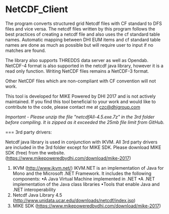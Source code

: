 # NetCDF_Client
The program converts structured grid Netcdf files with CF standard to DFS files and vice versa. The netcdf files written by this program follows the best practices of creating a netcdf file and also uses the cf standard table names. Automatic mapping between DHI EUM items and cf standard table names are done as much as possible but will require user to input if no matches are found.

The library also supports THREDDS data server as well as Opendab. NetCDF-4 format is also supported in the netcdf java library, however it is a read only function. Writing NetCDF files remains a NetCDF-3 format.

Other NetCDF files which are non-compliant with CF convention will not work.

This tool is developed for MIKE Powered by DHI 2017 and is not actively maintained. If you find this tool beneficial to your work and would like to contribute to the code, please contact me at czc@dhigroup.com

*Important - Please unzip the file "netcdfAll-4.5.exe.7z" in the 3rd folder before compiling. It is zipped as it exceeded the 25mb file limit from GitHub.*

=== 3rd party drivers:

Netcdf java library is used in conjunction with IKVM. All 3rd party drivers are included in the 3rd folder except for MIKE SDK. Please download MIKE SDK (free) from the website. (https://www.mikepoweredbydhi.com/download/mike-2017)

1) IKVM (http://www.ikvm.net/)
IKVM.NET is an implementation of Java for Mono and the Microsoft .NET Framework. It includes the following components:
•A Java Virtual Machine implemented in .NET
•A .NET implementation of the Java class libraries
•Tools that enable Java and .NET interoperability
2) Netcdf Java Library 4.5 (http://www.unidata.ucar.edu/downloads/netcdf/index.jsp)
3) MIKE SDK (https://www.mikepoweredbydhi.com/download/mike-2017)


